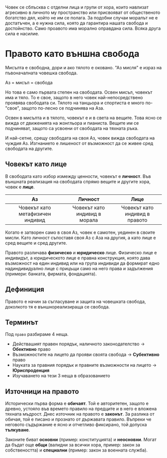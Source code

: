 Човек се сблъсква с отделни лица и групи от хора, които навлизат агресивно в личното
му пространство или присвояват от общественото богатство дял, който не им се полага.
За подобни случаи моралът не е достатъчен, а е нужна сила, която да гарантира
нашата свобода и достойнство. Само проавото има морално оправдана сила. Всяка друга
сила е насилие.

# Правото като външна свобода
Мисълта е свободна, дори и ако тялото е оковано. "Аз мисля" е израз на пъвоначалната
човешка свобода.

Аз = мисъл = свобода

Но това е само първата степен на свободата. Освен мисъл, човекът има и тяло. То е
свое, защото в него човек най-непосредствено проявява свободата си. Тялото на
танцьора и спортиста е много по-"свое", защото по-лесно се подчинява на Аза.

Освен в мисълта и в тялото, човекът е и в света на вещите. Това ясно се вижда от
движенията на жонгльора и пианиста. Вещите им се подчиняват, защото са усвоени
от свободата на тяхната ръка.

И най-сетне, срещу свободата на своя Аз, човек вижда свободата на чуждия Аз.
Изгнанието е лишеност от възможност да се живее сред свободата на другите.

## Човекът като лице
В свободата като избор измежду ценности, човекът е __личност__. Във външната
реализация на свободата спрямо вещите и другите хора, човек е __лице__.

| Аз  | Личност | Лице |
|:---:|:-:|:-:|
|Човекът като метафизичен индивид | Човекът като индивид в морала | Човекът като индивид в правото |

Когато е затворен само в своя Аз, човек е самотен, уединен в своите мисли.
Като личност съпоставя своя Аз с Аза на другия, а като лице е сред вещите и сред
другите.

Правото различава __физическо__ и __юридическо__ лице. Физическо лице е индивидът,
а юридическото лице е правна конструкция, която дава възможност на един индивид или
на група индивиди да формират едно надиндивидуално лице с прицъщи само на него
права и задължения (примери: банката, фирмата, фондацията).

## Дефиниция
Правото е начин за съгласуване и защита на човешката свобода, доколкото тя е
външнореализираща се свобода.

## Терминът
Под ```право``` разбираме 4 неща.

- Действашият правен порядък, наличното законодателство -> __Обективно__ право
- Възможностите на лицето да прояви своята свобода -> __Субективно__ право
- Науката за правния порядък и правните възможности на лицето -> __Юриспроденция__
- Изучаването на тези 3 неща в образованието

## Източници на правото
Исторически първа форма е __обичаят__. Той е авторитетен, защото е древно, устояло
във времето правило на предците и в него е вложена тяхната мъдрост. Днес източник
на правото е __законът__. За разлика от обичая, той е писано и прознато от държавата
правило. Въпреки че неговото съдържание е ясно и отчетливо фиксирано, той допуска
__тълкуване__.

Законите биват __основни__ (пример: конституцията) и __неосновни__. Могат да бъдат
още __общи__ (валидни за всички хора, пример: закон за собствеността) и __специални__
(пример: закон за военната служба).